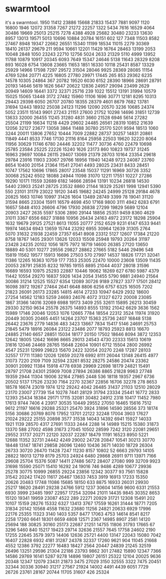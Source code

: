 # swarmtool
it's a swarmtool.
1950
11412
23886
15668
21833
15437
7881
9097
1120
16800
1946
12072
31358
7267
21272
22257
1322
5434
7616
16529
4064
30486
19669
25013
25215
7278
4388
4928
25682
30480
23233
13630
8957
13013
19571
5013
10696
10884
20784
16151
602
127
7348
11503
8582
27467
8948
19347
22662
26551
15340
11199
18534
11015
2279
30369
18410
26137
29679
211
9594
10661
12201
11429
16764
28463
13199
2053
10048
2848
1050
23243
22710
12756
5024
2633
21329
5110
4999
13952
11788
10879
10917
20345
6093
7649
15347
24646
5138
11643
28329
8208
893
16028
6754
13608
23665
11653
1851
16330
10118
25431
8587
13329
25929
14966
17598
7297
29572
31504
28046
9925
28369
28085
11154
4769
5284
20771
4225
16805
27780
29971
17445
265
853
29362
6235
14578
10305
24864
367
20782
19520
6030
6152
28390
18966
28691
28791
20193
14646
5619
1626
5647
20622
12836
24957
29094
23499
2629
30949
14609
16441
3372
32371
25716
239
1022
15512
13191
31994
10579
15025
15065
13448
3172
27482
15960
11106
1696
30771
12181
8295
10313
29443
29398
6050
26707
20780
18355
28379
4601
8679
7682
13781
31694
12443
18932
25038
24123
11296
12090
20570
3236
10685
24374
5052
23511
15143
9901
27243
21151
27600
21752
10298
14696
31851
12739
13633
32000
26455
11245
31280
4831
3660
21528
6946
5614
27282
25504
21199
16634
11218
4429
29602
24485
26561
28319
10852
21639
12056
32127
23677
13058
3864
11488
30780
25170
5201
9594
18513
1060
3244
20011
13806
27652
10444
7009
22882
28737
30257
14831
20861
11849
4441
8533
7746
17130
21116
8164
25958
22503
19620
32220
8064
11956
30629
11746
6780
24446
32202
11477
30736
4760
22479
10698
25785
23584
25225
22226
15240
1626
23173
860
10823
19737
31245
16963
29697
10084
26115
29407
13069
21379
28703
10164
23354
29618
29784
23916
11903
23067
29766
16956
11940
14248
9723
24087
23760
8654
10400
20154
21364
11541
27041
4493
28025
23431
8433
28451
10747
17562
10696
17865
28017
23548
15037
11291
16969
30726
3352
30068
25242
6502
18088
24944
11098
31070
12211
17551
10227
27286
19290
10171
11559
32689
6182
14666
28594
13191
10234
26818
14530
5440
23903
25241
28725
23532
8860
21144
18329
25261
1998
12941
5390
550
23101
31179
23022
19120
3445
19682
24245
24999
25128
29184
4678
20825
1663
10746
10997
31426
1604
13489
28749
3399
78
19041
31120
31594
8665
23304
15911
16579
4698
450
17168
9800
3111
4942
6283
6791
16657
5848
4103
26606
4796
17930
26838
27299
19829
5689
12104
20903
2427
2635
5597
5306
2890
29144
18856
25351
9459
8360
4629
31011
3367
6556
6827
31888
10956
26434
24163
4972
23172
18298
25904
1632
19679
29125
27521
8613
11055
20777
2152
6529
9231
6147
6533
9441
19974
14634
6943
13659
15744
23292
6955
30964
12639
31305
2764
5070
31632
21938
22459
27357
6541
8908
23312
5127
12607
17384
21220
8758
18767
1405
29301
13626
12033
15508
25948
19793
20264
31197
23428
24235
20102
1056
1875
7972
18719
14600
26385
27120
13650
18889
40
5301
10277
29556
29827
28862
27665
5182
5446
29496
548
15819
11562
19577
15913
16696
27503
570
27997
14537
18826
17721
32041
11386
12265
16363
10759
177
7353
25305
22470
10000
23608
13509
11435
20053
28791
25835
8232
19785
19155
8895
21044
4037
28018
31596
16689
16593
10975
25293
22887
10446
19062
18269
627
6780
5987
4379
11442
10554
29270
16837
5926
1434
2054
31455
5790
9881
24940
21564
30086
31214
12525
15527
6354
12089
30726
9189
27827
3377
17501
28412
16098
3972
19267
27464
2641
6648
8806
6256
6757
6325
16505
7202
21823
26091
26173
23285
14815
4614
27233
10947
6429
2932
18600
27254
14562
12183
5259
24693
24076
4072
31327
6272
20008
23085
1867
31366
14016
32069
6988
19173
3409
255
32611
15895
26213
30459
29330
32150
9634
25578
26375
14893
8555
13192
21042
6629
3636
1562
15989
17146
20046
12053
1076
12665
7784
18554
22312
3524
11974
31920
20449
30305
20465
4451
14264
23707
15363
25736
2407
16848
5138
26442
23676
2779
14836
483
3423
13667
7834
15417
5146
24691
25753
21845
5479
18916
26084
23122
23486
2077
18793
25923
8813
16670
24885
21140
6657
28851
15034
18177
20150
17502
18646
8094
3872
12353
12642
18005
12642
16696
8665
29013
24543
4730
22333
15613
10619
31616
12046
24469
28765
15648
22604
10901
6712
15504
2800
26992
4547
25231
12999
29823
15670
2422
32054
20270
2248
17287
28103
32557
17711
11380
12026
12659
20278
6992
8111
26044
13148
26415
4977
31073
7220
2109
7109
32594
23261
8532
28275
24586
20474
23362
30901
20992
11384
15918
4778
6938
29969
22698
18179
24821
15491
28797
21708
24301
25909
7008
27894
26386
8865
21828
9963
27748
19359
2944
11304
19006
32164
27985
2448
536
18118
19357
2967
6736
20502
5137
17526
23230
7164
2270
32367
22856
16706
32278
278
8653
18578
16674
23019
1974
1212
29242
4042
26485
31437
21103
12510
28029
23170
23007
27739
154
10278
7441
28129
31794
23334
25441
16772
2833
12393
25434
18384
29171
17115
32081
30482
24912
2318
10417
11452
7980
17613
9744
7406
4
23917
30535
10449
29552
27050
16465
15616
7512
9612
21197
16616
29288
25321
25470
3924
31896
14590
28556
373
18174
5156
30686
20769
8076
17952
13701
22122
32248
17004
3903
17627
21024
29222
25155
20898
3577
31538
14043
14392
6941
15927
14033
1921
1139
28570
4317
27691
11333
2444
2288
14
14989
15215
15380
31873
13370
588
27002
4598
31673
27045
10502
28599
7242
3120
22081
29651
29552
31737
20271
22120
32037
22287
18479
11191
16523
8950
5221
12688
11352
32731
24442
4249
29002
24728
20847
10541
30213
30770
18448
13147
18741
29858
26096
12460
10436
3671
14030
18729
26304
26733
30720
26470
11428
7247
11230
8157
10802
52
6663
29793
14105
28822
18013
12719
8179
25703
24924
6480
29868
26911
9711
13971
7166
29608
25704
15376
5087
14411
27486
5672
28407
27080
999
32709
9923
31698
15590
25071
15410
16292
24
19016
746
9486
4289
10677
29936
25278
30775
10999
26855
29224
23856
12342
30377
93
7561
15828
31542
20242
17420
11617
26467
13633
7453
3919
16913
17233
15350
20626
20483
17748
11086
15685
18150
633
8875
16933
26031
29930
25217
18620
28491
29238
24766
5912
1237
30604
14156
9600
6331
21553
6930
3999
23485
1997
22957
17254
32094
21011
14435
9845
30352
8653
15120
19341
19959
23087
4522
289
22271
20929
31721
12308
15491
202
10107
15159
28276
15332
6327
13413
3767
17559
16261
31444
18771
7205
31834
20142
10568
4558
11632
23680
11256
24821
20633
6929
17996
22176
25355
11323
3140
1403
5357
8477
17063
4753
14614
8541
8217
2258
17260
6641
18301
6659
4808
12571
2367
14985
8907
2581
14120
25694
188
30825
30160
25173
22687
21251
14755
11806
31793
17665
67
3296
5460
840
15217
19423
29714
32636
21557
7645
17758
24602
2190
17255
22645
3579
3973
14406
12636
25721
4400
13147
22043
15080
7042
16407
22828
6932
4181
31287
24378
32337
17260
9621
904
11045
21668
4552
12386
3792
22277
16483
18427
2564
20447
24839
21245
32519
26496
13251
29596
21304
22186
23793
9862
301
27482
15890
12347
7366
14586
29769
16141
5287
9278
14896
19807
26151
25322
12104
20025
9636
20348
12347
12079
23431
21873
3475
27029
3150
32555
3322
7475
20451
32344
30336
30940
31217
27567
21924
14002
4491
4439
6051
7729
26726
23761
28167
20744
11705
31607
426
25324
